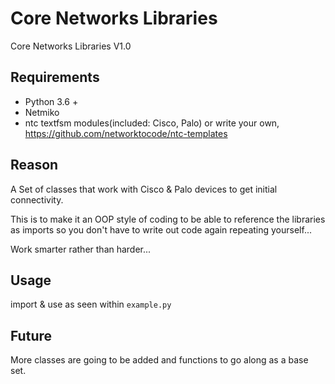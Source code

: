 # Core Networks Libraries
Core Networks Libraries V1.0

## Requirements
* Python 3.6 +
* Netmiko
* ntc textfsm modules(included: Cisco, Palo) or write your own, https://github.com/networktocode/ntc-templates

## Reason
A Set of classes that work with Cisco & Palo devices to get initial connectivity.

This is to make it an OOP style of coding to be able to reference the libraries as imports so you don't have to write out code again repeating yourself...

Work smarter rather than harder...

## Usage
import & use as seen within `example.py`

## Future
More classes are going to be added and functions to go along as a base set.
